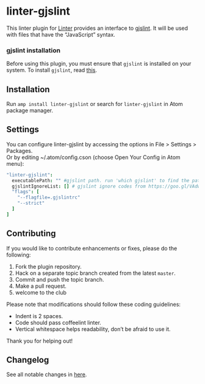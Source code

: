 linter-gjslint
=========================

This linter plugin for [Linter](https://github.com/AtomLinter/Linter) provides an interface to [gjslint](https://developers.google.com/closure/utilities/). It will be used with files that have the “JavaScript” syntax.


### gjslint installation
Before using this plugin, you must ensure that `gjslint` is installed on your system. To install `gjslint`, read [this](https://developers.google.com/closure/utilities/docs/linter_howto).

## Installation
Run `amp install linter-gjslint` or search for `linter-gjslint` in Atom package manager.

## Settings
You can configure linter-gjslint by accessing the options in File > Settings > Packages.<br>
Or by editing ~/.atom/config.cson (choose Open Your Config in Atom menu):
```CoffeeScript
"linter-gjslint":
  executablePath: "" #gjslint path. run 'which gjslint' to find the path
  gjslintIgnoreList: [] # gjslint ignore codes from https://goo.gl/VAdwHE
  "flags": [
    "--flagfile=.gjslintrc"
    "--strict"
  ]
]
```

## Contributing
If you would like to contribute enhancements or fixes, please do the following:

1. Fork the plugin repository.
1. Hack on a separate topic branch created from the latest `master`.
1. Commit and push the topic branch.
1. Make a pull request.
1. welcome to the club

Please note that modifications should follow these coding guidelines:

- Indent is 2 spaces.
- Code should pass coffeelint linter.
- Vertical whitespace helps readability, don’t be afraid to use it.

Thank you for helping out!


## Changelog
See all notable changes in [here](https://github.com/AtomLinter/linter-gjslint/releases).

